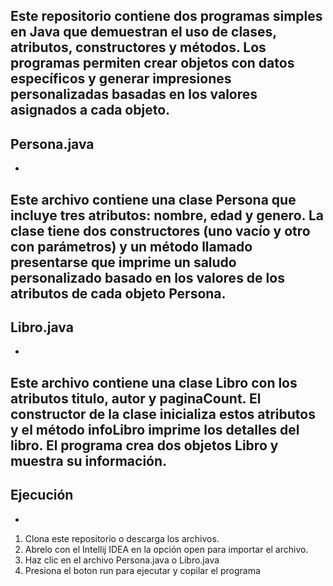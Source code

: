 Este repositorio contiene dos programas simples en Java que demuestran el uso de clases, atributos, constructores y métodos. Los programas permiten crear objetos con datos específicos y generar impresiones personalizadas basadas en los valores asignados a cada objeto.
-

Persona.java
-

-
Este archivo contiene una clase Persona que incluye tres atributos: nombre, edad y genero. La clase tiene dos constructores (uno vacío y otro con parámetros) y un método llamado presentarse que imprime un saludo personalizado basado en los valores de los atributos de cada objeto Persona.
-

Libro.java
-

-
Este archivo contiene una clase Libro con los atributos titulo, autor y paginaCount. El constructor de la clase inicializa estos atributos y el método infoLibro imprime los detalles del libro. El programa crea dos objetos Libro y muestra su información.
-

Ejecución
-
-
1. Clona este repositorio o descarga los archivos.
2. Abrelo con el Intellij IDEA  en la opción open para importar el archivo.
3. Haz clic en el archivo Persona.java o Libro.java
4. Presiona el boton run para ejecutar y copilar el programa 
